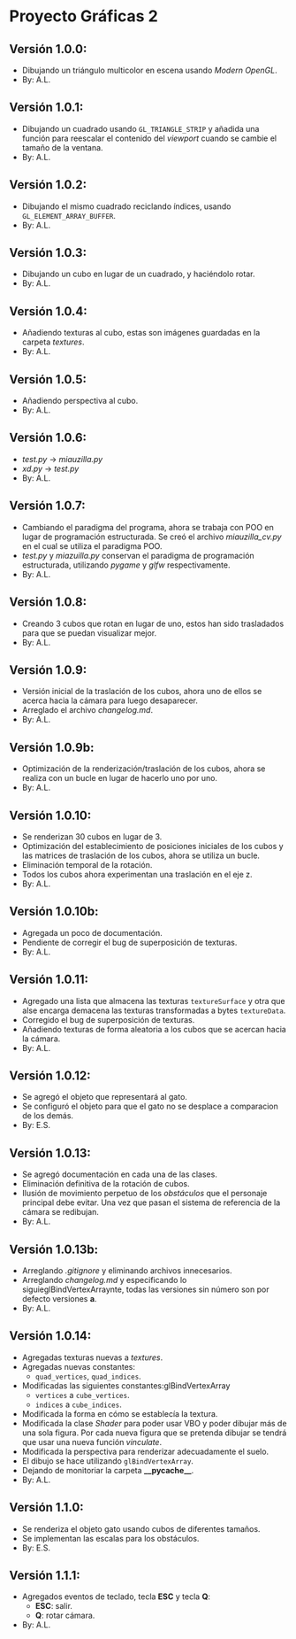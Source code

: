# Proyecto Gráficas 2

## Versión 1.0.0:
-   Dibujando un triángulo multicolor en escena usando _Modern OpenGL_.
-   By: A.L.

## Versión 1.0.1:
-   Dibujando un cuadrado usando `GL_TRIANGLE_STRIP` y añadida una función para reescalar el contenido del _viewport_ cuando se cambie el tamaño de la ventana.
-   By: A.L.

## Versión 1.0.2:
-   Dibujando el mismo cuadrado reciclando índices, usando `GL_ELEMENT_ARRAY_BUFFER`.
-   By: A.L.

## Versión 1.0.3:
-   Dibujando un cubo en lugar de un cuadrado, y haciéndolo rotar.
-   By: A.L.

## Versión 1.0.4:
-   Añadiendo texturas al cubo, estas son imágenes guardadas en la carpeta _textures_.
-   By: A.L.

## Versión 1.0.5:
-   Añadiendo perspectiva al cubo.
-   By: A.L.

## Versión 1.0.6:
-   _test.py_ -> _miauzilla.py_
-   _xd.py_ -> _test.py_
-   By: A.L.

## Versión 1.0.7:
-   Cambiando el paradigma del programa, ahora se trabaja con POO en lugar de programación estructurada. Se creó el archivo _miauzilla\_cv.py_ en el cual se utiliza el paradigma POO.
-   _test.py_ y _miazuilla.py_ conservan el paradigma de programación estructurada, utilizando _pygame_ y _glfw_ respectivamente.
-   By: A.L.

## Versión 1.0.8:
-   Creando 3 cubos que rotan en lugar de uno, estos han sido trasladados para que se puedan visualizar mejor.
-   By: A.L.

## Versión 1.0.9:
-   Versión inicial de la traslación de los cubos, ahora uno de ellos se acerca hacia la cámara para luego desaparecer.
-   Arreglado el archivo _changelog.md_.
-   By: A.L.

## Versión 1.0.9b:
-   Optimización de la renderización/traslación de los cubos, ahora se realiza con un bucle en lugar de hacerlo uno por uno.
-   By: A.L.

## Versión 1.0.10:
-   Se renderizan 30 cubos en lugar de 3.
-   Optimización del establecimiento de posiciones iniciales de los cubos y las matrices de traslación de los cubos, ahora se utiliza un bucle.
-   Eliminación temporal de la rotación.
-   Todos los cubos ahora experimentan una traslación en el eje z.
-   By: A.L.

## Versión 1.0.10b:
-   Agregada un poco de documentación.
-   Pendiente de corregir el bug de superposición de texturas.
-   By: A.L.

## Versión 1.0.11:
-   Agregado una lista que almacena las texturas `textureSurface` y otra que alse encarga demacena las texturas transformadas a bytes `textureData`.
-   Corregido el bug de superposición de texturas.
-   Añadiendo texturas de forma aleatoria a los cubos que se acercan hacia la cámara.
-   By: A.L.

## Versión 1.0.12:
-   Se agregó el objeto que representará al gato.
-   Se configuró el objeto para que el gato no se desplace a comparacion de los demás.
-   By: E.S.

## Versión 1.0.13:
-   Se agregó documentación en cada una de las clases.
-   Eliminación definitiva de la rotación de cubos.
-   Ilusión de movimiento perpetuo de los _obstáculos_ que el personaje principal debe evitar. Una vez que pasan el sistema de referencia de la cámara se redibujan.
-   By: A.L.

## Versión 1.0.13b:
-   Arreglando _.gitignore_ y eliminando archivos innecesarios.
-   Arreglando _changelog.md_ y especificando lo siguieglBindVertexArraynte, todas las versiones sin número son por defecto versiones **a**.
-   By: A.L.

## Versión 1.0.14:
-   Agregadas texturas nuevas a _textures_.
-   Agregadas nuevas constantes:
    -   `quad_vertices`, `quad_indices`.
-   Modificadas las siguientes constantes:glBindVertexArray
    -   `vertices` a `cube_vertices`.
    -   `indices` a `cube_indices`.
-   Modificada la forma en cómo se establecía la textura.
-   Modificada la clase _Shader_ para poder usar VBO y poder dibujar más de una sola figura. Por cada nueva figura que se pretenda dibujar se tendrá que usar una nueva función _vinculate_.
-   Modificada la perspectiva para renderizar adecuadamente el suelo.
-   El dibujo se hace utilizando `glBindVertexArray`.
-   Dejando de monitoriar la carpeta __\_\_pycache\_\___.
-   By: A.L.

## Versión 1.1.0:
-   Se renderiza el objeto gato usando cubos de diferentes tamaños.
-   Se implementan las escalas para los obstáculos.
-   By: E.S. 

## Versión 1.1.1:
-   Agregados eventos de teclado, tecla **ESC** y tecla **Q**:
    -   **ESC**: salir.
    -   **Q**: rotar cámara.
- By: A.L.
